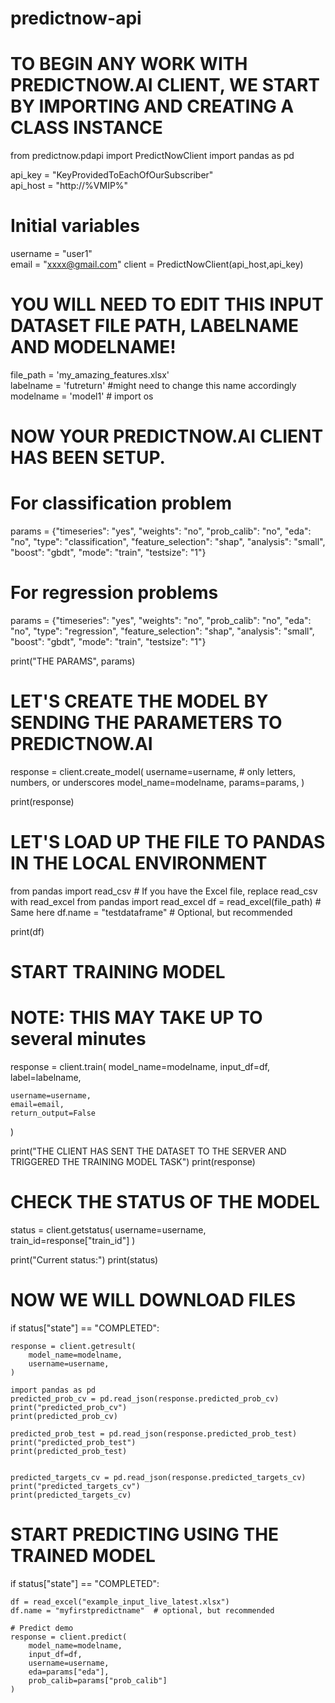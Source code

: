 # predictnow-api

# TO BEGIN ANY WORK WITH PREDICTNOW.AI CLIENT, WE START BY IMPORTING AND CREATING A CLASS INSTANCE
from predictnow.pdapi import PredictNowClient
import pandas as pd

api_key = "KeyProvidedToEachOfOurSubscriber"   
api_host = "http://%VMIP%"  

# Initial variables
username = "user1"  
email = "xxxx@gmail.com"
client = PredictNowClient(api_host,api_key)

# YOU WILL NEED TO EDIT THIS INPUT DATASET FILE PATH, LABELNAME AND MODELNAME!
file_path = 'my_amazing_features.xlsx'  
labelname = 'futreturn' #might need to change this name accordingly 
modelname = 'model1' # 
import os

# NOW YOUR PREDICTNOW.AI CLIENT HAS BEEN SETUP.

# For classification problem
params = {"timeseries": "yes", "weights": "no", "prob_calib": "no", "eda": "no", "type": "classification", "feature_selection": "shap", "analysis": "small", "boost": "gbdt", "mode": "train", "testsize": "1"}

# For regression problems
params = {"timeseries": "yes", "weights": "no", "prob_calib": "no", "eda": "no", "type": "regression", "feature_selection": "shap", "analysis": "small", "boost": "gbdt", "mode": "train", "testsize": "1"}

print("THE PARAMS", params)


# LET'S CREATE THE MODEL BY SENDING THE PARAMETERS TO PREDICTNOW.AI

response = client.create_model(
    username=username, # only letters, numbers, or underscores
    model_name=modelname,
    params=params,
)

print(response)


# LET'S LOAD UP THE FILE TO PANDAS IN THE LOCAL ENVIRONMENT

from pandas import read_csv  # If you have the Excel file, replace read_csv with read_excel
from pandas import read_excel
df = read_excel(file_path)  # Same here
df.name = "testdataframe"  # Optional, but recommended

print(df)

# START TRAINING MODEL
# NOTE: THIS MAY TAKE UP TO several minutes
response = client.train(
    model_name=modelname,
    input_df=df,
    label=labelname,

    username=username,
    email=email,
    return_output=False
)

print("THE CLIENT HAS SENT THE DATASET TO THE SERVER AND TRIGGERED THE TRAINING MODEL TASK")
print(response)

# CHECK THE STATUS OF THE MODEL
status = client.getstatus(
    username=username,
    train_id=response["train_id"]
)

print("Current status:")
print(status)

#  NOW WE WILL DOWNLOAD FILES
if status["state"] == "COMPLETED":

    response = client.getresult(
        model_name=modelname,
        username=username,
    )

    import pandas as pd
    predicted_prob_cv = pd.read_json(response.predicted_prob_cv)
    print("predicted_prob_cv")
    print(predicted_prob_cv)

    predicted_prob_test = pd.read_json(response.predicted_prob_test)
    print("predicted_prob_test")
    print(predicted_prob_test)


    predicted_targets_cv = pd.read_json(response.predicted_targets_cv)
    print("predicted_targets_cv")
    print(predicted_targets_cv)

# START PREDICTING USING THE TRAINED MODEL
if status["state"] == "COMPLETED":

    df = read_excel("example_input_live_latest.xlsx")
    df.name = "myfirstpredictname"  # optional, but recommended

    # Predict demo
    response = client.predict(
        model_name=modelname,
        input_df=df,
        username=username,
        eda=params["eda"],
        prob_calib=params["prob_calib"]
    )

